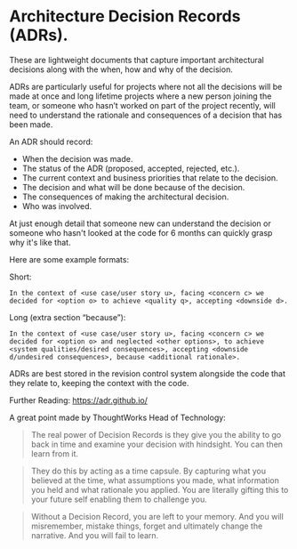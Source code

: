 # Architecture Decision Records (ADRs). 

These are lightweight documents that capture important architectural decisions along with the when, how and why of the decision.

ADRs are particularly useful for projects where not all the decisions will be made at once and long lifetime projects where a new person joining the team, or someone who hasn’t worked on part of the project recently, will need to understand the rationale and consequences of a decision that has been made.

An ADR should record:

- When the decision was made.
- The status of the ADR (proposed, accepted, rejected, etc.).
- The current context and business priorities that relate to the decision.
- The decision and what will be done because of the decision.
- The consequences of making the architectural decision.
- Who was involved.

At just enough detail that someone new can understand the decision or someone who hasn't looked at the code for 6 months can quickly grasp why it's like that.

Here are some example formats:

Short:

```
In the context of <use case/user story u>, facing <concern c> we decided for <option o> to achieve <quality q>, accepting <downside d>.
```

Long (extra section “because”):

```
In the context of <use case/user story u>, facing <concern c> we decided for <option o> and neglected <other options>, to achieve <system qualities/desired consequences>, accepting <downside d/undesired consequences>, because <additional rationale>.
```

ADRs are best stored in the revision control system alongside the code that they relate to, keeping the context with the code.

Further Reading: https://adr.github.io/


A great point made by ThoughtWorks Head of Technology:

>The real power of Decision Records is they give you the ability to go back in time and examine your decision with hindsight. You can then learn from it.

>They do this by acting as a time capsule. By capturing what you believed at the time, what assumptions you made, what information you held and what rationale you applied. You are literally gifting this to your future self enabling them to challenge you.

>Without a Decision Record, you are left to your memory. And you will misremember, mistake things, forget and ultimately change the narrative. And you will fail to learn.

